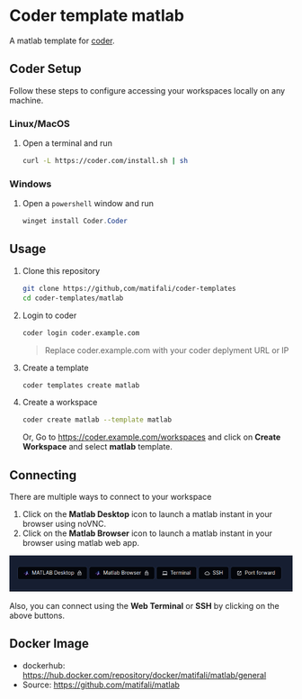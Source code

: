# Coder template matlab

A matlab template for [coder](https://coder.com/).

## Coder Setup

Follow these steps to configure accessing your workspaces locally on any machine.

### Linux/MacOS

1. Open a terminal and run

   ```bash
   curl -L https://coder.com/install.sh | sh
   ```

### Windows

1. Open a `powershell` window and run

   ```powershell
   winget install Coder.Coder
   ```
   
## Usage

1. Clone this repository

   ```bash
   git clone https://github,com/matifali/coder-templates
   cd coder-templates/matlab
   ```
2. Login to coder

   ```bash
   coder login coder.example.com
   ```
   > Replace coder.example.com with your coder deplyment URL or IP


4. Create a template

   ```bash
   coder templates create matlab
   ```

3. Create a workspace

   ```bash
   coder create matlab --template matlab
   ```

   Or,
   Go to <https://coder.example.com/workspaces> and click on **Create Workspace** and select **matlab** template.

## Connecting

There are multiple ways to connect to your workspace

1. Click on the **Matlab Desktop** icon to launch a matlab instant in your browser using noVNC.
2. Click on the **Matlab Browser** icon to launch a matlab instant in your browser using matlab web app.

![matlab-connect-image](./matlab_connect.png)

Also, you can connect using the **Web Terminal** or **SSH** by clicking on the above buttons.


## Docker Image

- dockerhub: https://hub.docker.com/repository/docker/matifali/matlab/general
- Source: https://github.com/matifali/matlab

